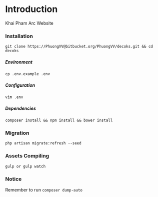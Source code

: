 # Introduction
Khai Pham Arc Website

### Installation
`git clone https://PhuongVV@bitbucket.org/PhuongVV/decoks.git && cd decoks`

##### Environment
`cp .env.example .env`
##### Configuration
`vim .env`
##### Dependencies
`composer install && npm install && bower install`
### Migration
`php artisan migrate:refresh --seed`
### Assets Compiling
`gulp or gulp watch`

### Notice
Remember to run `composer dump-auto`
